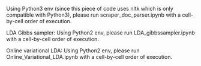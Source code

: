 Using Python3 env (since this piece of code uses nltk which is only compatible with Python3), please run scraper_doc_parser.ipynb with a cell-by-cell order of execution.

LDA Gibbs sampler: Using Python2 env, please run LDA_gibbssampler.ipynb with a cell-by-cell order of execution.

Online variational LDA: Using Python2 env, please run Online_Variational_LDA.ipynb with a cell-by-cell order of execution.